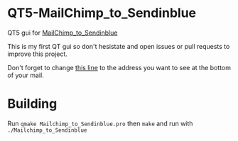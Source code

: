 # QT5-MailChimp_to_Sendinblue
QT5 gui for [MailChimp_to_Sendinblue](https://github.com/Seres67/MailChimp_to_Sendinblue)

This is my first QT gui so don't hesistate and open issues or pull requests to improve this project.

Don't forget to change [this line](https://github.com/Seres67/QT5-MailChimp_to_Sendinblue/blob/8ff142d999dafc7563d5474e0527b324f80c3305/mainwindow.cpp#L17) to the address you want to see at the bottom of your mail.

# Building

Run `qmake Mailchimp_to_Sendinblue.pro` then `make` and run with `./Mailchimp_to_Sendinblue`
